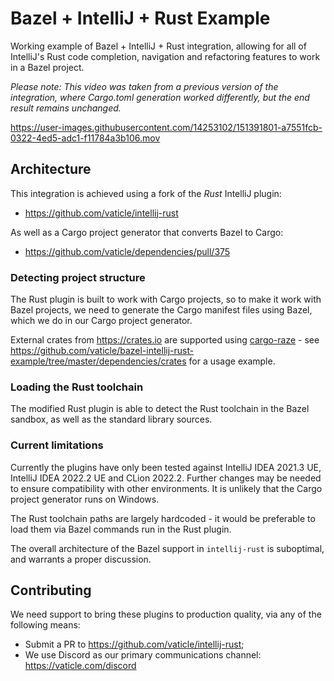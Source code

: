 # Bazel + IntelliJ + Rust Example

Working example of Bazel + IntelliJ + Rust integration, allowing for all of IntelliJ's Rust code completion, navigation and refactoring features to work in a Bazel project.

_Please note: This video was taken from a previous version of the integration, where Cargo.toml generation worked differently, but the end result remains unchanged._

https://user-images.githubusercontent.com/14253102/151391801-a7551fcb-0322-4ed5-adc1-f11784a3b106.mov

## Architecture

This integration is achieved using a fork of the _Rust_ IntelliJ plugin:

- https://github.com/vaticle/intellij-rust

As well as a Cargo project generator that converts Bazel to Cargo:

- https://github.com/vaticle/dependencies/pull/375

### Detecting project structure

The Rust plugin is built to work with Cargo projects, so to make it work with Bazel projects, we need to generate the Cargo manifest files using Bazel, which we do in our Cargo project generator.

External crates from https://crates.io are supported using [cargo-raze](https://github.com/google/cargo-raze) - see https://github.com/vaticle/bazel-intellij-rust-example/tree/master/dependencies/crates for a usage example.

### Loading the Rust toolchain

The modified Rust plugin is able to detect the Rust toolchain in the Bazel sandbox, as well as the standard library sources.

### Current limitations

Currently the plugins have only been tested against IntelliJ IDEA 2021.3 UE, IntelliJ IDEA 2022.2 UE and CLion 2022.2. Further changes may be needed to ensure compatibility with other environments. It is unlikely that the Cargo project generator runs on Windows.

The Rust toolchain paths are largely hardcoded - it would be preferable to load them via Bazel commands run in the Rust plugin.

The overall architecture of the Bazel support in `intellij-rust` is suboptimal, and warrants a proper discussion.

## Contributing

We need support to bring these plugins to production quality, via any of the following means:

- Submit a PR to https://github.com/vaticle/intellij-rust;
- We use Discord as our primary communications channel: https://vaticle.com/discord


